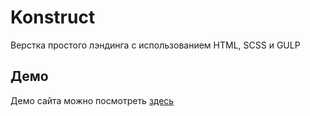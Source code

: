 # Konstruct
Верстка простого лэндинга с использованием HTML, SCSS и GULP
## Демо
Демо сайта можно посмотреть [здесь](https://jacksquirrel.github.io/konstruct/)